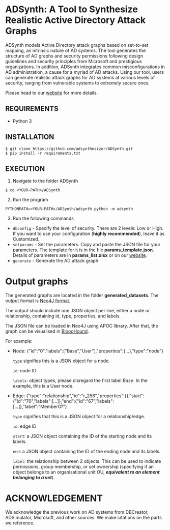 # ADSynth: A Tool to Synthesize Realistic Active Directory Attack Graphs
ADSynth models Active Directory attack graphs based on set-to-set mapping, an intrinsic nature of AD systems. The tool generates the structure of AD graphs and security permissions following
design guidelines and security principles from Microsoft and prestigious organizations. In addition, ADSynth integrates common misconfigurations in AD administration, a cause for a myriad of AD attacks. Using our tool, users can generate realistic attack graphs for AD systems at various levels of security, ranging from vulnerable systems to extremely secure ones.

Please head to our <a href="https://adsynthesizer.github.io/">website</a> for more details.

## REQUIREMENTS
* Python 3

## INSTALLATION
```
$ git clone https://github.com/adsynthesizer/ADSynth.git
$ pip install -r requirements.txt
```

## EXECUTION
1. Navigate to the folder ADSynth
```
$ cd <YOUR-PATH>/ADSynth
```
2. Run the program
```
PYTHONPATH=<YOUR-PATH>/ADSynth/adsynth python -m adsynth
```
3. Run the following commands
* ```dbconfig``` - Specify the level of security. There are 2 levels: Low or High. If you want to use your configuration (**highly recommended**), leave it as Customized.
* ```setparams``` - Set the parameters. Copy and paste the JSON file for your parameters. The template for it is in the file **params_template.json**. Details of parameters are in **params_list.xlsx** or on our <a href="https://adsynthesizer.github.io/">website</a>.
* ```generate``` - Generate the AD attack graph

# Output graphs
The generated graphs are located in the folder **generated_datasets**. The output format is <a href="https://neo4j.com/labs/apoc/4.1/export/json/">Neo4J format</a>.

The output should include one JSON object per line, either a node or relationship, containing id, type, properties, and labels.

The JSON file can be loaded in Neo4J using APOC library. After that, the graph can be visualised in <a href="https://bloodhound.readthedocs.io/en/latest/">BloodHound</a>.

For example:
* Node: {"id":"0","labels":["Base","User"],"properties":{...},"type":"node"}

    ```type``` signifies this is a JSON object for a node.

    ```id```: node ID

    ```labels```: object types, please disregard the first label <i>Base</i>. In the example, this is a User node.


* Edge: {"type":"relationship","id":"r_258","properties":{},"start":{"id":"70","labels":[...]},"end":{"id":"67","labels":[...]},"label":"MemberOf"}

    ```type``` signifies that this is a JSON object for a relationship/edge.

    ```id```: edge ID

    ```start```: a JSON object containing the ID of the starting node and its labels.

    ```end```: a JSON object containing the ID of the ending node and its labels.

    ```label```: the relationship between 2 objects. This can be used to indicate permissions, group membership, or set ownership (specifying if an object belongs to an organisational unit OU, <i><b>equivalent to an element belonging to a set</b></i>).

# ACKNOWLEDGEMENT
We acknowledge the previous work on AD systems from DBCreator, ADSimulator, Microsoft, and other sources.
We make citations on the parts we reference.
